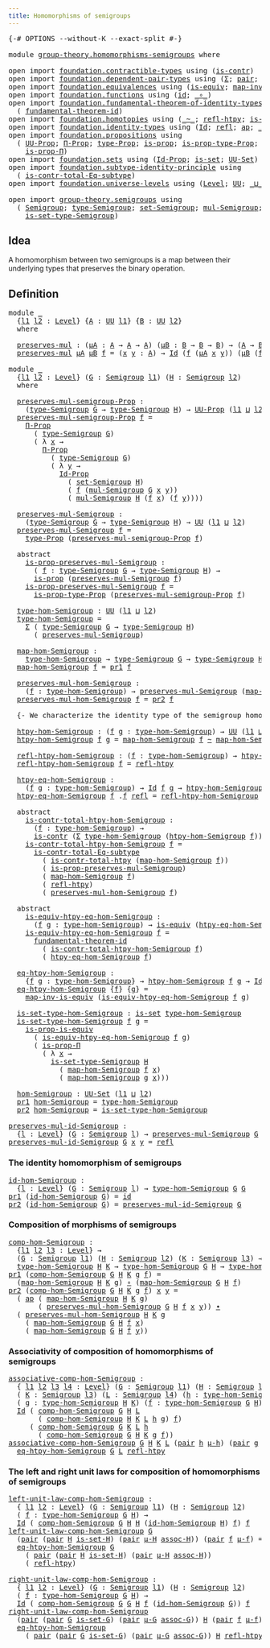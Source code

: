 ```yaml
---
title: Homomorphisms of semigroups
---
```


<pre class="Agda"><a id="53" class="Symbol">{-#</a> <a id="57" class="Keyword">OPTIONS</a> <a id="65" class="Pragma">--without-K</a> <a id="77" class="Pragma">--exact-split</a> <a id="91" class="Symbol">#-}</a>

<a id="96" class="Keyword">module</a> <a id="103" href="group-theory.homomorphisms-semigroups.html" class="Module">group-theory.homomorphisms-semigroups</a> <a id="141" class="Keyword">where</a>

<a id="148" class="Keyword">open</a> <a id="153" class="Keyword">import</a> <a id="160" href="foundation.contractible-types.html" class="Module">foundation.contractible-types</a> <a id="190" class="Keyword">using</a> <a id="196" class="Symbol">(</a><a id="197" href="foundation-core.contractible-types.html#1006" class="Function">is-contr</a><a id="205" class="Symbol">)</a>
<a id="207" class="Keyword">open</a> <a id="212" class="Keyword">import</a> <a id="219" href="foundation.dependent-pair-types.html" class="Module">foundation.dependent-pair-types</a> <a id="251" class="Keyword">using</a> <a id="257" class="Symbol">(</a><a id="258" href="foundation-core.dependent-pair-types.html#515" class="Record">Σ</a><a id="259" class="Symbol">;</a> <a id="261" href="foundation-core.dependent-pair-types.html#588" class="InductiveConstructor">pair</a><a id="265" class="Symbol">;</a> <a id="267" href="foundation-core.dependent-pair-types.html#605" class="Field">pr1</a><a id="270" class="Symbol">;</a> <a id="272" href="foundation-core.dependent-pair-types.html#617" class="Field">pr2</a><a id="275" class="Symbol">)</a>
<a id="277" class="Keyword">open</a> <a id="282" class="Keyword">import</a> <a id="289" href="foundation.equivalences.html" class="Module">foundation.equivalences</a> <a id="313" class="Keyword">using</a> <a id="319" class="Symbol">(</a><a id="320" href="foundation-core.equivalences.html#1556" class="Function">is-equiv</a><a id="328" class="Symbol">;</a> <a id="330" href="foundation-core.equivalences.html#4187" class="Function">map-inv-is-equiv</a><a id="346" class="Symbol">)</a>
<a id="348" class="Keyword">open</a> <a id="353" class="Keyword">import</a> <a id="360" href="foundation.functions.html" class="Module">foundation.functions</a> <a id="381" class="Keyword">using</a> <a id="387" class="Symbol">(</a><a id="388" href="foundation-core.functions.html#322" class="Function">id</a><a id="390" class="Symbol">;</a> <a id="392" href="foundation-core.functions.html#420" class="Function Operator">_∘_</a><a id="395" class="Symbol">)</a>
<a id="397" class="Keyword">open</a> <a id="402" class="Keyword">import</a> <a id="409" href="foundation.fundamental-theorem-of-identity-types.html" class="Module">foundation.fundamental-theorem-of-identity-types</a> <a id="458" class="Keyword">using</a>
  <a id="466" class="Symbol">(</a> <a id="468" href="foundation-core.fundamental-theorem-of-identity-types.html#1894" class="Function">fundamental-theorem-id</a><a id="490" class="Symbol">)</a>
<a id="492" class="Keyword">open</a> <a id="497" class="Keyword">import</a> <a id="504" href="foundation.homotopies.html" class="Module">foundation.homotopies</a> <a id="526" class="Keyword">using</a> <a id="532" class="Symbol">(</a><a id="533" href="foundation-core.homotopies.html#1249" class="Function Operator">_~_</a><a id="536" class="Symbol">;</a> <a id="538" href="foundation-core.homotopies.html#1368" class="Function">refl-htpy</a><a id="547" class="Symbol">;</a> <a id="549" href="foundation.homotopies.html#3155" class="Function">is-contr-total-htpy</a><a id="568" class="Symbol">)</a>
<a id="570" class="Keyword">open</a> <a id="575" class="Keyword">import</a> <a id="582" href="foundation.identity-types.html" class="Module">foundation.identity-types</a> <a id="608" class="Keyword">using</a> <a id="614" class="Symbol">(</a><a id="615" href="foundation-core.identity-types.html#1767" class="Datatype">Id</a><a id="617" class="Symbol">;</a> <a id="619" href="foundation-core.identity-types.html#1820" class="InductiveConstructor">refl</a><a id="623" class="Symbol">;</a> <a id="625" href="foundation-core.identity-types.html#4003" class="Function">ap</a><a id="627" class="Symbol">;</a> <a id="629" href="foundation-core.identity-types.html#2425" class="Function Operator">_∙_</a><a id="632" class="Symbol">)</a>
<a id="634" class="Keyword">open</a> <a id="639" class="Keyword">import</a> <a id="646" href="foundation.propositions.html" class="Module">foundation.propositions</a> <a id="670" class="Keyword">using</a>
  <a id="678" class="Symbol">(</a> <a id="680" href="foundation-core.propositions.html#1393" class="Function">UU-Prop</a><a id="687" class="Symbol">;</a> <a id="689" href="foundation-core.propositions.html#6694" class="Function">Π-Prop</a><a id="695" class="Symbol">;</a> <a id="697" href="foundation-core.propositions.html#1495" class="Function">type-Prop</a><a id="706" class="Symbol">;</a> <a id="708" href="foundation-core.propositions.html#1309" class="Function">is-prop</a><a id="715" class="Symbol">;</a> <a id="717" href="foundation-core.propositions.html#1562" class="Function">is-prop-type-Prop</a><a id="734" class="Symbol">;</a> <a id="736" href="foundation-core.propositions.html#4298" class="Function">is-prop-is-equiv</a><a id="752" class="Symbol">;</a>
    <a id="758" href="foundation-core.propositions.html#6158" class="Function">is-prop-Π</a><a id="767" class="Symbol">)</a>
<a id="769" class="Keyword">open</a> <a id="774" class="Keyword">import</a> <a id="781" href="foundation.sets.html" class="Module">foundation.sets</a> <a id="797" class="Keyword">using</a> <a id="803" class="Symbol">(</a><a id="804" href="foundation-core.sets.html#1420" class="Function">Id-Prop</a><a id="811" class="Symbol">;</a> <a id="813" href="foundation-core.sets.html#1113" class="Function">is-set</a><a id="819" class="Symbol">;</a> <a id="821" href="foundation-core.sets.html#1190" class="Function">UU-Set</a><a id="827" class="Symbol">)</a>
<a id="829" class="Keyword">open</a> <a id="834" class="Keyword">import</a> <a id="841" href="foundation.subtype-identity-principle.html" class="Module">foundation.subtype-identity-principle</a> <a id="879" class="Keyword">using</a>
  <a id="887" class="Symbol">(</a> <a id="889" href="foundation-core.subtype-identity-principle.html#1586" class="Function">is-contr-total-Eq-subtype</a><a id="914" class="Symbol">)</a>
<a id="916" class="Keyword">open</a> <a id="921" class="Keyword">import</a> <a id="928" href="foundation.universe-levels.html" class="Module">foundation.universe-levels</a> <a id="955" class="Keyword">using</a> <a id="961" class="Symbol">(</a><a id="962" href="Agda.Primitive.html#597" class="Postulate">Level</a><a id="967" class="Symbol">;</a> <a id="969" href="foundation-core.universe-levels.html#235" class="Primitive">UU</a><a id="971" class="Symbol">;</a> <a id="973" href="Agda.Primitive.html#810" class="Primitive Operator">_⊔_</a><a id="976" class="Symbol">)</a>

<a id="979" class="Keyword">open</a> <a id="984" class="Keyword">import</a> <a id="991" href="group-theory.semigroups.html" class="Module">group-theory.semigroups</a> <a id="1015" class="Keyword">using</a>
  <a id="1023" class="Symbol">(</a> <a id="1025" href="group-theory.semigroups.html#750" class="Function">Semigroup</a><a id="1034" class="Symbol">;</a> <a id="1036" href="group-theory.semigroups.html#946" class="Function">type-Semigroup</a><a id="1050" class="Symbol">;</a> <a id="1052" href="group-theory.semigroups.html#894" class="Function">set-Semigroup</a><a id="1065" class="Symbol">;</a> <a id="1067" href="group-theory.semigroups.html#1228" class="Function">mul-Semigroup</a><a id="1080" class="Symbol">;</a>
    <a id="1086" href="group-theory.semigroups.html#1013" class="Function">is-set-type-Semigroup</a><a id="1107" class="Symbol">)</a>
</pre>
## Idea

A homomorphism between two semigroups is a map between their underlying types that preserves the binary operation.

## Definition

<pre class="Agda"><a id="1262" class="Keyword">module</a> <a id="1269" href="group-theory.homomorphisms-semigroups.html#1269" class="Module">_</a>
  <a id="1273" class="Symbol">{</a><a id="1274" href="group-theory.homomorphisms-semigroups.html#1274" class="Bound">l1</a> <a id="1277" href="group-theory.homomorphisms-semigroups.html#1277" class="Bound">l2</a> <a id="1280" class="Symbol">:</a> <a id="1282" href="Agda.Primitive.html#597" class="Postulate">Level</a><a id="1287" class="Symbol">}</a> <a id="1289" class="Symbol">{</a><a id="1290" href="group-theory.homomorphisms-semigroups.html#1290" class="Bound">A</a> <a id="1292" class="Symbol">:</a> <a id="1294" href="foundation-core.universe-levels.html#235" class="Primitive">UU</a> <a id="1297" href="group-theory.homomorphisms-semigroups.html#1274" class="Bound">l1</a><a id="1299" class="Symbol">}</a> <a id="1301" class="Symbol">{</a><a id="1302" href="group-theory.homomorphisms-semigroups.html#1302" class="Bound">B</a> <a id="1304" class="Symbol">:</a> <a id="1306" href="foundation-core.universe-levels.html#235" class="Primitive">UU</a> <a id="1309" href="group-theory.homomorphisms-semigroups.html#1277" class="Bound">l2</a><a id="1311" class="Symbol">}</a>
  <a id="1315" class="Keyword">where</a>

  <a id="1324" href="group-theory.homomorphisms-semigroups.html#1324" class="Function">preserves-mul</a> <a id="1338" class="Symbol">:</a> <a id="1340" class="Symbol">(</a><a id="1341" href="group-theory.homomorphisms-semigroups.html#1341" class="Bound">μA</a> <a id="1344" class="Symbol">:</a> <a id="1346" href="group-theory.homomorphisms-semigroups.html#1290" class="Bound">A</a> <a id="1348" class="Symbol">→</a> <a id="1350" href="group-theory.homomorphisms-semigroups.html#1290" class="Bound">A</a> <a id="1352" class="Symbol">→</a> <a id="1354" href="group-theory.homomorphisms-semigroups.html#1290" class="Bound">A</a><a id="1355" class="Symbol">)</a> <a id="1357" class="Symbol">(</a><a id="1358" href="group-theory.homomorphisms-semigroups.html#1358" class="Bound">μB</a> <a id="1361" class="Symbol">:</a> <a id="1363" href="group-theory.homomorphisms-semigroups.html#1302" class="Bound">B</a> <a id="1365" class="Symbol">→</a> <a id="1367" href="group-theory.homomorphisms-semigroups.html#1302" class="Bound">B</a> <a id="1369" class="Symbol">→</a> <a id="1371" href="group-theory.homomorphisms-semigroups.html#1302" class="Bound">B</a><a id="1372" class="Symbol">)</a> <a id="1374" class="Symbol">→</a> <a id="1376" class="Symbol">(</a><a id="1377" href="group-theory.homomorphisms-semigroups.html#1290" class="Bound">A</a> <a id="1379" class="Symbol">→</a> <a id="1381" href="group-theory.homomorphisms-semigroups.html#1302" class="Bound">B</a><a id="1382" class="Symbol">)</a> <a id="1384" class="Symbol">→</a> <a id="1386" href="foundation-core.universe-levels.html#235" class="Primitive">UU</a> <a id="1389" class="Symbol">(</a><a id="1390" href="group-theory.homomorphisms-semigroups.html#1274" class="Bound">l1</a> <a id="1393" href="Agda.Primitive.html#810" class="Primitive Operator">⊔</a> <a id="1395" href="group-theory.homomorphisms-semigroups.html#1277" class="Bound">l2</a><a id="1397" class="Symbol">)</a>
  <a id="1401" href="group-theory.homomorphisms-semigroups.html#1324" class="Function">preserves-mul</a> <a id="1415" href="group-theory.homomorphisms-semigroups.html#1415" class="Bound">μA</a> <a id="1418" href="group-theory.homomorphisms-semigroups.html#1418" class="Bound">μB</a> <a id="1421" href="group-theory.homomorphisms-semigroups.html#1421" class="Bound">f</a> <a id="1423" class="Symbol">=</a> <a id="1425" class="Symbol">(</a><a id="1426" href="group-theory.homomorphisms-semigroups.html#1426" class="Bound">x</a> <a id="1428" href="group-theory.homomorphisms-semigroups.html#1428" class="Bound">y</a> <a id="1430" class="Symbol">:</a> <a id="1432" href="group-theory.homomorphisms-semigroups.html#1290" class="Bound">A</a><a id="1433" class="Symbol">)</a> <a id="1435" class="Symbol">→</a> <a id="1437" href="foundation-core.identity-types.html#1767" class="Datatype">Id</a> <a id="1440" class="Symbol">(</a><a id="1441" href="group-theory.homomorphisms-semigroups.html#1421" class="Bound">f</a> <a id="1443" class="Symbol">(</a><a id="1444" href="group-theory.homomorphisms-semigroups.html#1415" class="Bound">μA</a> <a id="1447" href="group-theory.homomorphisms-semigroups.html#1426" class="Bound">x</a> <a id="1449" href="group-theory.homomorphisms-semigroups.html#1428" class="Bound">y</a><a id="1450" class="Symbol">))</a> <a id="1453" class="Symbol">(</a><a id="1454" href="group-theory.homomorphisms-semigroups.html#1418" class="Bound">μB</a> <a id="1457" class="Symbol">(</a><a id="1458" href="group-theory.homomorphisms-semigroups.html#1421" class="Bound">f</a> <a id="1460" href="group-theory.homomorphisms-semigroups.html#1426" class="Bound">x</a><a id="1461" class="Symbol">)</a> <a id="1463" class="Symbol">(</a><a id="1464" href="group-theory.homomorphisms-semigroups.html#1421" class="Bound">f</a> <a id="1466" href="group-theory.homomorphisms-semigroups.html#1428" class="Bound">y</a><a id="1467" class="Symbol">))</a>

<a id="1471" class="Keyword">module</a> <a id="1478" href="group-theory.homomorphisms-semigroups.html#1478" class="Module">_</a>
  <a id="1482" class="Symbol">{</a><a id="1483" href="group-theory.homomorphisms-semigroups.html#1483" class="Bound">l1</a> <a id="1486" href="group-theory.homomorphisms-semigroups.html#1486" class="Bound">l2</a> <a id="1489" class="Symbol">:</a> <a id="1491" href="Agda.Primitive.html#597" class="Postulate">Level</a><a id="1496" class="Symbol">}</a> <a id="1498" class="Symbol">(</a><a id="1499" href="group-theory.homomorphisms-semigroups.html#1499" class="Bound">G</a> <a id="1501" class="Symbol">:</a> <a id="1503" href="group-theory.semigroups.html#750" class="Function">Semigroup</a> <a id="1513" href="group-theory.homomorphisms-semigroups.html#1483" class="Bound">l1</a><a id="1515" class="Symbol">)</a> <a id="1517" class="Symbol">(</a><a id="1518" href="group-theory.homomorphisms-semigroups.html#1518" class="Bound">H</a> <a id="1520" class="Symbol">:</a> <a id="1522" href="group-theory.semigroups.html#750" class="Function">Semigroup</a> <a id="1532" href="group-theory.homomorphisms-semigroups.html#1486" class="Bound">l2</a><a id="1534" class="Symbol">)</a>
  <a id="1538" class="Keyword">where</a>
  
  <a id="1549" href="group-theory.homomorphisms-semigroups.html#1549" class="Function">preserves-mul-semigroup-Prop</a> <a id="1578" class="Symbol">:</a>
    <a id="1584" class="Symbol">(</a><a id="1585" href="group-theory.semigroups.html#946" class="Function">type-Semigroup</a> <a id="1600" href="group-theory.homomorphisms-semigroups.html#1499" class="Bound">G</a> <a id="1602" class="Symbol">→</a> <a id="1604" href="group-theory.semigroups.html#946" class="Function">type-Semigroup</a> <a id="1619" href="group-theory.homomorphisms-semigroups.html#1518" class="Bound">H</a><a id="1620" class="Symbol">)</a> <a id="1622" class="Symbol">→</a> <a id="1624" href="foundation-core.propositions.html#1393" class="Function">UU-Prop</a> <a id="1632" class="Symbol">(</a><a id="1633" href="group-theory.homomorphisms-semigroups.html#1483" class="Bound">l1</a> <a id="1636" href="Agda.Primitive.html#810" class="Primitive Operator">⊔</a> <a id="1638" href="group-theory.homomorphisms-semigroups.html#1486" class="Bound">l2</a><a id="1640" class="Symbol">)</a>
  <a id="1644" href="group-theory.homomorphisms-semigroups.html#1549" class="Function">preserves-mul-semigroup-Prop</a> <a id="1673" href="group-theory.homomorphisms-semigroups.html#1673" class="Bound">f</a> <a id="1675" class="Symbol">=</a>
    <a id="1681" href="foundation-core.propositions.html#6694" class="Function">Π-Prop</a>
      <a id="1694" class="Symbol">(</a> <a id="1696" href="group-theory.semigroups.html#946" class="Function">type-Semigroup</a> <a id="1711" href="group-theory.homomorphisms-semigroups.html#1499" class="Bound">G</a><a id="1712" class="Symbol">)</a>
      <a id="1720" class="Symbol">(</a> <a id="1722" class="Symbol">λ</a> <a id="1724" href="group-theory.homomorphisms-semigroups.html#1724" class="Bound">x</a> <a id="1726" class="Symbol">→</a>
        <a id="1736" href="foundation-core.propositions.html#6694" class="Function">Π-Prop</a>
          <a id="1753" class="Symbol">(</a> <a id="1755" href="group-theory.semigroups.html#946" class="Function">type-Semigroup</a> <a id="1770" href="group-theory.homomorphisms-semigroups.html#1499" class="Bound">G</a><a id="1771" class="Symbol">)</a>
          <a id="1783" class="Symbol">(</a> <a id="1785" class="Symbol">λ</a> <a id="1787" href="group-theory.homomorphisms-semigroups.html#1787" class="Bound">y</a> <a id="1789" class="Symbol">→</a>
            <a id="1803" href="foundation-core.sets.html#1420" class="Function">Id-Prop</a>
              <a id="1825" class="Symbol">(</a> <a id="1827" href="group-theory.semigroups.html#894" class="Function">set-Semigroup</a> <a id="1841" href="group-theory.homomorphisms-semigroups.html#1518" class="Bound">H</a><a id="1842" class="Symbol">)</a>
              <a id="1858" class="Symbol">(</a> <a id="1860" href="group-theory.homomorphisms-semigroups.html#1673" class="Bound">f</a> <a id="1862" class="Symbol">(</a><a id="1863" href="group-theory.semigroups.html#1228" class="Function">mul-Semigroup</a> <a id="1877" href="group-theory.homomorphisms-semigroups.html#1499" class="Bound">G</a> <a id="1879" href="group-theory.homomorphisms-semigroups.html#1724" class="Bound">x</a> <a id="1881" href="group-theory.homomorphisms-semigroups.html#1787" class="Bound">y</a><a id="1882" class="Symbol">))</a>
              <a id="1899" class="Symbol">(</a> <a id="1901" href="group-theory.semigroups.html#1228" class="Function">mul-Semigroup</a> <a id="1915" href="group-theory.homomorphisms-semigroups.html#1518" class="Bound">H</a> <a id="1917" class="Symbol">(</a><a id="1918" href="group-theory.homomorphisms-semigroups.html#1673" class="Bound">f</a> <a id="1920" href="group-theory.homomorphisms-semigroups.html#1724" class="Bound">x</a><a id="1921" class="Symbol">)</a> <a id="1923" class="Symbol">(</a><a id="1924" href="group-theory.homomorphisms-semigroups.html#1673" class="Bound">f</a> <a id="1926" href="group-theory.homomorphisms-semigroups.html#1787" class="Bound">y</a><a id="1927" class="Symbol">))))</a>

  <a id="1935" href="group-theory.homomorphisms-semigroups.html#1935" class="Function">preserves-mul-Semigroup</a> <a id="1959" class="Symbol">:</a>
    <a id="1965" class="Symbol">(</a><a id="1966" href="group-theory.semigroups.html#946" class="Function">type-Semigroup</a> <a id="1981" href="group-theory.homomorphisms-semigroups.html#1499" class="Bound">G</a> <a id="1983" class="Symbol">→</a> <a id="1985" href="group-theory.semigroups.html#946" class="Function">type-Semigroup</a> <a id="2000" href="group-theory.homomorphisms-semigroups.html#1518" class="Bound">H</a><a id="2001" class="Symbol">)</a> <a id="2003" class="Symbol">→</a> <a id="2005" href="foundation-core.universe-levels.html#235" class="Primitive">UU</a> <a id="2008" class="Symbol">(</a><a id="2009" href="group-theory.homomorphisms-semigroups.html#1483" class="Bound">l1</a> <a id="2012" href="Agda.Primitive.html#810" class="Primitive Operator">⊔</a> <a id="2014" href="group-theory.homomorphisms-semigroups.html#1486" class="Bound">l2</a><a id="2016" class="Symbol">)</a>
  <a id="2020" href="group-theory.homomorphisms-semigroups.html#1935" class="Function">preserves-mul-Semigroup</a> <a id="2044" href="group-theory.homomorphisms-semigroups.html#2044" class="Bound">f</a> <a id="2046" class="Symbol">=</a>
    <a id="2052" href="foundation-core.propositions.html#1495" class="Function">type-Prop</a> <a id="2062" class="Symbol">(</a><a id="2063" href="group-theory.homomorphisms-semigroups.html#1549" class="Function">preserves-mul-semigroup-Prop</a> <a id="2092" href="group-theory.homomorphisms-semigroups.html#2044" class="Bound">f</a><a id="2093" class="Symbol">)</a>

  <a id="2098" class="Keyword">abstract</a>
    <a id="2111" href="group-theory.homomorphisms-semigroups.html#2111" class="Function">is-prop-preserves-mul-Semigroup</a> <a id="2143" class="Symbol">:</a>
      <a id="2151" class="Symbol">(</a> <a id="2153" href="group-theory.homomorphisms-semigroups.html#2153" class="Bound">f</a> <a id="2155" class="Symbol">:</a> <a id="2157" href="group-theory.semigroups.html#946" class="Function">type-Semigroup</a> <a id="2172" href="group-theory.homomorphisms-semigroups.html#1499" class="Bound">G</a> <a id="2174" class="Symbol">→</a> <a id="2176" href="group-theory.semigroups.html#946" class="Function">type-Semigroup</a> <a id="2191" href="group-theory.homomorphisms-semigroups.html#1518" class="Bound">H</a><a id="2192" class="Symbol">)</a> <a id="2194" class="Symbol">→</a>
      <a id="2202" href="foundation-core.propositions.html#1309" class="Function">is-prop</a> <a id="2210" class="Symbol">(</a><a id="2211" href="group-theory.homomorphisms-semigroups.html#1935" class="Function">preserves-mul-Semigroup</a> <a id="2235" href="group-theory.homomorphisms-semigroups.html#2153" class="Bound">f</a><a id="2236" class="Symbol">)</a>
    <a id="2242" href="group-theory.homomorphisms-semigroups.html#2111" class="Function">is-prop-preserves-mul-Semigroup</a> <a id="2274" href="group-theory.homomorphisms-semigroups.html#2274" class="Bound">f</a> <a id="2276" class="Symbol">=</a>
      <a id="2284" href="foundation-core.propositions.html#1562" class="Function">is-prop-type-Prop</a> <a id="2302" class="Symbol">(</a><a id="2303" href="group-theory.homomorphisms-semigroups.html#1549" class="Function">preserves-mul-semigroup-Prop</a> <a id="2332" href="group-theory.homomorphisms-semigroups.html#2274" class="Bound">f</a><a id="2333" class="Symbol">)</a>

  <a id="2338" href="group-theory.homomorphisms-semigroups.html#2338" class="Function">type-hom-Semigroup</a> <a id="2357" class="Symbol">:</a> <a id="2359" href="foundation-core.universe-levels.html#235" class="Primitive">UU</a> <a id="2362" class="Symbol">(</a><a id="2363" href="group-theory.homomorphisms-semigroups.html#1483" class="Bound">l1</a> <a id="2366" href="Agda.Primitive.html#810" class="Primitive Operator">⊔</a> <a id="2368" href="group-theory.homomorphisms-semigroups.html#1486" class="Bound">l2</a><a id="2370" class="Symbol">)</a>
  <a id="2374" href="group-theory.homomorphisms-semigroups.html#2338" class="Function">type-hom-Semigroup</a> <a id="2393" class="Symbol">=</a>
    <a id="2399" href="foundation-core.dependent-pair-types.html#515" class="Record">Σ</a> <a id="2401" class="Symbol">(</a> <a id="2403" href="group-theory.semigroups.html#946" class="Function">type-Semigroup</a> <a id="2418" href="group-theory.homomorphisms-semigroups.html#1499" class="Bound">G</a> <a id="2420" class="Symbol">→</a> <a id="2422" href="group-theory.semigroups.html#946" class="Function">type-Semigroup</a> <a id="2437" href="group-theory.homomorphisms-semigroups.html#1518" class="Bound">H</a><a id="2438" class="Symbol">)</a>
      <a id="2446" class="Symbol">(</a> <a id="2448" href="group-theory.homomorphisms-semigroups.html#1935" class="Function">preserves-mul-Semigroup</a><a id="2471" class="Symbol">)</a>

  <a id="2476" href="group-theory.homomorphisms-semigroups.html#2476" class="Function">map-hom-Semigroup</a> <a id="2494" class="Symbol">:</a>
    <a id="2500" href="group-theory.homomorphisms-semigroups.html#2338" class="Function">type-hom-Semigroup</a> <a id="2519" class="Symbol">→</a> <a id="2521" href="group-theory.semigroups.html#946" class="Function">type-Semigroup</a> <a id="2536" href="group-theory.homomorphisms-semigroups.html#1499" class="Bound">G</a> <a id="2538" class="Symbol">→</a> <a id="2540" href="group-theory.semigroups.html#946" class="Function">type-Semigroup</a> <a id="2555" href="group-theory.homomorphisms-semigroups.html#1518" class="Bound">H</a>
  <a id="2559" href="group-theory.homomorphisms-semigroups.html#2476" class="Function">map-hom-Semigroup</a> <a id="2577" href="group-theory.homomorphisms-semigroups.html#2577" class="Bound">f</a> <a id="2579" class="Symbol">=</a> <a id="2581" href="foundation-core.dependent-pair-types.html#605" class="Field">pr1</a> <a id="2585" href="group-theory.homomorphisms-semigroups.html#2577" class="Bound">f</a>

  <a id="2590" href="group-theory.homomorphisms-semigroups.html#2590" class="Function">preserves-mul-hom-Semigroup</a> <a id="2618" class="Symbol">:</a>
    <a id="2624" class="Symbol">(</a><a id="2625" href="group-theory.homomorphisms-semigroups.html#2625" class="Bound">f</a> <a id="2627" class="Symbol">:</a> <a id="2629" href="group-theory.homomorphisms-semigroups.html#2338" class="Function">type-hom-Semigroup</a><a id="2647" class="Symbol">)</a> <a id="2649" class="Symbol">→</a> <a id="2651" href="group-theory.homomorphisms-semigroups.html#1935" class="Function">preserves-mul-Semigroup</a> <a id="2675" class="Symbol">(</a><a id="2676" href="group-theory.homomorphisms-semigroups.html#2476" class="Function">map-hom-Semigroup</a> <a id="2694" href="group-theory.homomorphisms-semigroups.html#2625" class="Bound">f</a><a id="2695" class="Symbol">)</a>
  <a id="2699" href="group-theory.homomorphisms-semigroups.html#2590" class="Function">preserves-mul-hom-Semigroup</a> <a id="2727" href="group-theory.homomorphisms-semigroups.html#2727" class="Bound">f</a> <a id="2729" class="Symbol">=</a> <a id="2731" href="foundation-core.dependent-pair-types.html#617" class="Field">pr2</a> <a id="2735" href="group-theory.homomorphisms-semigroups.html#2727" class="Bound">f</a>

  <a id="2740" class="Comment">{- We characterize the identity type of the semigroup homomorphisms. -}</a>

  <a id="2815" href="group-theory.homomorphisms-semigroups.html#2815" class="Function">htpy-hom-Semigroup</a> <a id="2834" class="Symbol">:</a> <a id="2836" class="Symbol">(</a><a id="2837" href="group-theory.homomorphisms-semigroups.html#2837" class="Bound">f</a> <a id="2839" href="group-theory.homomorphisms-semigroups.html#2839" class="Bound">g</a> <a id="2841" class="Symbol">:</a> <a id="2843" href="group-theory.homomorphisms-semigroups.html#2338" class="Function">type-hom-Semigroup</a><a id="2861" class="Symbol">)</a> <a id="2863" class="Symbol">→</a> <a id="2865" href="foundation-core.universe-levels.html#235" class="Primitive">UU</a> <a id="2868" class="Symbol">(</a><a id="2869" href="group-theory.homomorphisms-semigroups.html#1483" class="Bound">l1</a> <a id="2872" href="Agda.Primitive.html#810" class="Primitive Operator">⊔</a> <a id="2874" href="group-theory.homomorphisms-semigroups.html#1486" class="Bound">l2</a><a id="2876" class="Symbol">)</a>
  <a id="2880" href="group-theory.homomorphisms-semigroups.html#2815" class="Function">htpy-hom-Semigroup</a> <a id="2899" href="group-theory.homomorphisms-semigroups.html#2899" class="Bound">f</a> <a id="2901" href="group-theory.homomorphisms-semigroups.html#2901" class="Bound">g</a> <a id="2903" class="Symbol">=</a> <a id="2905" href="group-theory.homomorphisms-semigroups.html#2476" class="Function">map-hom-Semigroup</a> <a id="2923" href="group-theory.homomorphisms-semigroups.html#2899" class="Bound">f</a> <a id="2925" href="foundation-core.homotopies.html#1249" class="Function Operator">~</a> <a id="2927" href="group-theory.homomorphisms-semigroups.html#2476" class="Function">map-hom-Semigroup</a> <a id="2945" href="group-theory.homomorphisms-semigroups.html#2901" class="Bound">g</a>

  <a id="2950" href="group-theory.homomorphisms-semigroups.html#2950" class="Function">refl-htpy-hom-Semigroup</a> <a id="2974" class="Symbol">:</a> <a id="2976" class="Symbol">(</a><a id="2977" href="group-theory.homomorphisms-semigroups.html#2977" class="Bound">f</a> <a id="2979" class="Symbol">:</a> <a id="2981" href="group-theory.homomorphisms-semigroups.html#2338" class="Function">type-hom-Semigroup</a><a id="2999" class="Symbol">)</a> <a id="3001" class="Symbol">→</a> <a id="3003" href="group-theory.homomorphisms-semigroups.html#2815" class="Function">htpy-hom-Semigroup</a> <a id="3022" href="group-theory.homomorphisms-semigroups.html#2977" class="Bound">f</a> <a id="3024" href="group-theory.homomorphisms-semigroups.html#2977" class="Bound">f</a>
  <a id="3028" href="group-theory.homomorphisms-semigroups.html#2950" class="Function">refl-htpy-hom-Semigroup</a> <a id="3052" href="group-theory.homomorphisms-semigroups.html#3052" class="Bound">f</a> <a id="3054" class="Symbol">=</a> <a id="3056" href="foundation-core.homotopies.html#1368" class="Function">refl-htpy</a>

  <a id="3069" href="group-theory.homomorphisms-semigroups.html#3069" class="Function">htpy-eq-hom-Semigroup</a> <a id="3091" class="Symbol">:</a>
    <a id="3097" class="Symbol">(</a><a id="3098" href="group-theory.homomorphisms-semigroups.html#3098" class="Bound">f</a> <a id="3100" href="group-theory.homomorphisms-semigroups.html#3100" class="Bound">g</a> <a id="3102" class="Symbol">:</a> <a id="3104" href="group-theory.homomorphisms-semigroups.html#2338" class="Function">type-hom-Semigroup</a><a id="3122" class="Symbol">)</a> <a id="3124" class="Symbol">→</a> <a id="3126" href="foundation-core.identity-types.html#1767" class="Datatype">Id</a> <a id="3129" href="group-theory.homomorphisms-semigroups.html#3098" class="Bound">f</a> <a id="3131" href="group-theory.homomorphisms-semigroups.html#3100" class="Bound">g</a> <a id="3133" class="Symbol">→</a> <a id="3135" href="group-theory.homomorphisms-semigroups.html#2815" class="Function">htpy-hom-Semigroup</a> <a id="3154" href="group-theory.homomorphisms-semigroups.html#3098" class="Bound">f</a> <a id="3156" href="group-theory.homomorphisms-semigroups.html#3100" class="Bound">g</a>
  <a id="3160" href="group-theory.homomorphisms-semigroups.html#3069" class="Function">htpy-eq-hom-Semigroup</a> <a id="3182" href="group-theory.homomorphisms-semigroups.html#3182" class="Bound">f</a> <a id="3184" class="DottedPattern Symbol">.</a><a id="3185" href="group-theory.homomorphisms-semigroups.html#3182" class="DottedPattern Bound">f</a> <a id="3187" href="foundation-core.identity-types.html#1820" class="InductiveConstructor">refl</a> <a id="3192" class="Symbol">=</a> <a id="3194" href="group-theory.homomorphisms-semigroups.html#2950" class="Function">refl-htpy-hom-Semigroup</a> <a id="3218" href="group-theory.homomorphisms-semigroups.html#3182" class="Bound">f</a> 

  <a id="3224" class="Keyword">abstract</a>
    <a id="3237" href="group-theory.homomorphisms-semigroups.html#3237" class="Function">is-contr-total-htpy-hom-Semigroup</a> <a id="3271" class="Symbol">:</a>
      <a id="3279" class="Symbol">(</a><a id="3280" href="group-theory.homomorphisms-semigroups.html#3280" class="Bound">f</a> <a id="3282" class="Symbol">:</a> <a id="3284" href="group-theory.homomorphisms-semigroups.html#2338" class="Function">type-hom-Semigroup</a><a id="3302" class="Symbol">)</a> <a id="3304" class="Symbol">→</a>
      <a id="3312" href="foundation-core.contractible-types.html#1006" class="Function">is-contr</a> <a id="3321" class="Symbol">(</a><a id="3322" href="foundation-core.dependent-pair-types.html#515" class="Record">Σ</a> <a id="3324" href="group-theory.homomorphisms-semigroups.html#2338" class="Function">type-hom-Semigroup</a> <a id="3343" class="Symbol">(</a><a id="3344" href="group-theory.homomorphisms-semigroups.html#2815" class="Function">htpy-hom-Semigroup</a> <a id="3363" href="group-theory.homomorphisms-semigroups.html#3280" class="Bound">f</a><a id="3364" class="Symbol">))</a>
    <a id="3371" href="group-theory.homomorphisms-semigroups.html#3237" class="Function">is-contr-total-htpy-hom-Semigroup</a> <a id="3405" href="group-theory.homomorphisms-semigroups.html#3405" class="Bound">f</a> <a id="3407" class="Symbol">=</a>
      <a id="3415" href="foundation-core.subtype-identity-principle.html#1586" class="Function">is-contr-total-Eq-subtype</a>
        <a id="3449" class="Symbol">(</a> <a id="3451" href="foundation.homotopies.html#3155" class="Function">is-contr-total-htpy</a> <a id="3471" class="Symbol">(</a><a id="3472" href="group-theory.homomorphisms-semigroups.html#2476" class="Function">map-hom-Semigroup</a> <a id="3490" href="group-theory.homomorphisms-semigroups.html#3405" class="Bound">f</a><a id="3491" class="Symbol">))</a>
        <a id="3502" class="Symbol">(</a> <a id="3504" href="group-theory.homomorphisms-semigroups.html#2111" class="Function">is-prop-preserves-mul-Semigroup</a><a id="3535" class="Symbol">)</a>
        <a id="3545" class="Symbol">(</a> <a id="3547" href="group-theory.homomorphisms-semigroups.html#2476" class="Function">map-hom-Semigroup</a> <a id="3565" href="group-theory.homomorphisms-semigroups.html#3405" class="Bound">f</a><a id="3566" class="Symbol">)</a>
        <a id="3576" class="Symbol">(</a> <a id="3578" href="foundation-core.homotopies.html#1368" class="Function">refl-htpy</a><a id="3587" class="Symbol">)</a>
        <a id="3597" class="Symbol">(</a> <a id="3599" href="group-theory.homomorphisms-semigroups.html#2590" class="Function">preserves-mul-hom-Semigroup</a> <a id="3627" href="group-theory.homomorphisms-semigroups.html#3405" class="Bound">f</a><a id="3628" class="Symbol">)</a>

  <a id="3633" class="Keyword">abstract</a>
    <a id="3646" href="group-theory.homomorphisms-semigroups.html#3646" class="Function">is-equiv-htpy-eq-hom-Semigroup</a> <a id="3677" class="Symbol">:</a>
      <a id="3685" class="Symbol">(</a><a id="3686" href="group-theory.homomorphisms-semigroups.html#3686" class="Bound">f</a> <a id="3688" href="group-theory.homomorphisms-semigroups.html#3688" class="Bound">g</a> <a id="3690" class="Symbol">:</a> <a id="3692" href="group-theory.homomorphisms-semigroups.html#2338" class="Function">type-hom-Semigroup</a><a id="3710" class="Symbol">)</a> <a id="3712" class="Symbol">→</a> <a id="3714" href="foundation-core.equivalences.html#1556" class="Function">is-equiv</a> <a id="3723" class="Symbol">(</a><a id="3724" href="group-theory.homomorphisms-semigroups.html#3069" class="Function">htpy-eq-hom-Semigroup</a> <a id="3746" href="group-theory.homomorphisms-semigroups.html#3686" class="Bound">f</a> <a id="3748" href="group-theory.homomorphisms-semigroups.html#3688" class="Bound">g</a><a id="3749" class="Symbol">)</a>
    <a id="3755" href="group-theory.homomorphisms-semigroups.html#3646" class="Function">is-equiv-htpy-eq-hom-Semigroup</a> <a id="3786" href="group-theory.homomorphisms-semigroups.html#3786" class="Bound">f</a> <a id="3788" class="Symbol">=</a>
      <a id="3796" href="foundation-core.fundamental-theorem-of-identity-types.html#1894" class="Function">fundamental-theorem-id</a> 
        <a id="3828" class="Symbol">(</a> <a id="3830" href="group-theory.homomorphisms-semigroups.html#3237" class="Function">is-contr-total-htpy-hom-Semigroup</a> <a id="3864" href="group-theory.homomorphisms-semigroups.html#3786" class="Bound">f</a><a id="3865" class="Symbol">)</a>
        <a id="3875" class="Symbol">(</a> <a id="3877" href="group-theory.homomorphisms-semigroups.html#3069" class="Function">htpy-eq-hom-Semigroup</a> <a id="3899" href="group-theory.homomorphisms-semigroups.html#3786" class="Bound">f</a><a id="3900" class="Symbol">)</a>

  <a id="3905" href="group-theory.homomorphisms-semigroups.html#3905" class="Function">eq-htpy-hom-Semigroup</a> <a id="3927" class="Symbol">:</a>
    <a id="3933" class="Symbol">{</a><a id="3934" href="group-theory.homomorphisms-semigroups.html#3934" class="Bound">f</a> <a id="3936" href="group-theory.homomorphisms-semigroups.html#3936" class="Bound">g</a> <a id="3938" class="Symbol">:</a> <a id="3940" href="group-theory.homomorphisms-semigroups.html#2338" class="Function">type-hom-Semigroup</a><a id="3958" class="Symbol">}</a> <a id="3960" class="Symbol">→</a> <a id="3962" href="group-theory.homomorphisms-semigroups.html#2815" class="Function">htpy-hom-Semigroup</a> <a id="3981" href="group-theory.homomorphisms-semigroups.html#3934" class="Bound">f</a> <a id="3983" href="group-theory.homomorphisms-semigroups.html#3936" class="Bound">g</a> <a id="3985" class="Symbol">→</a> <a id="3987" href="foundation-core.identity-types.html#1767" class="Datatype">Id</a> <a id="3990" href="group-theory.homomorphisms-semigroups.html#3934" class="Bound">f</a> <a id="3992" href="group-theory.homomorphisms-semigroups.html#3936" class="Bound">g</a>
  <a id="3996" href="group-theory.homomorphisms-semigroups.html#3905" class="Function">eq-htpy-hom-Semigroup</a> <a id="4018" class="Symbol">{</a><a id="4019" href="group-theory.homomorphisms-semigroups.html#4019" class="Bound">f</a><a id="4020" class="Symbol">}</a> <a id="4022" class="Symbol">{</a><a id="4023" href="group-theory.homomorphisms-semigroups.html#4023" class="Bound">g</a><a id="4024" class="Symbol">}</a> <a id="4026" class="Symbol">=</a>
    <a id="4032" href="foundation-core.equivalences.html#4187" class="Function">map-inv-is-equiv</a> <a id="4049" class="Symbol">(</a><a id="4050" href="group-theory.homomorphisms-semigroups.html#3646" class="Function">is-equiv-htpy-eq-hom-Semigroup</a> <a id="4081" href="group-theory.homomorphisms-semigroups.html#4019" class="Bound">f</a> <a id="4083" href="group-theory.homomorphisms-semigroups.html#4023" class="Bound">g</a><a id="4084" class="Symbol">)</a>

  <a id="4089" href="group-theory.homomorphisms-semigroups.html#4089" class="Function">is-set-type-hom-Semigroup</a> <a id="4115" class="Symbol">:</a> <a id="4117" href="foundation-core.sets.html#1113" class="Function">is-set</a> <a id="4124" href="group-theory.homomorphisms-semigroups.html#2338" class="Function">type-hom-Semigroup</a>
  <a id="4145" href="group-theory.homomorphisms-semigroups.html#4089" class="Function">is-set-type-hom-Semigroup</a> <a id="4171" href="group-theory.homomorphisms-semigroups.html#4171" class="Bound">f</a> <a id="4173" href="group-theory.homomorphisms-semigroups.html#4173" class="Bound">g</a> <a id="4175" class="Symbol">=</a>
    <a id="4181" href="foundation-core.propositions.html#4298" class="Function">is-prop-is-equiv</a>
      <a id="4204" class="Symbol">(</a> <a id="4206" href="group-theory.homomorphisms-semigroups.html#3646" class="Function">is-equiv-htpy-eq-hom-Semigroup</a> <a id="4237" href="group-theory.homomorphisms-semigroups.html#4171" class="Bound">f</a> <a id="4239" href="group-theory.homomorphisms-semigroups.html#4173" class="Bound">g</a><a id="4240" class="Symbol">)</a>
      <a id="4248" class="Symbol">(</a> <a id="4250" href="foundation-core.propositions.html#6158" class="Function">is-prop-Π</a>
        <a id="4268" class="Symbol">(</a> <a id="4270" class="Symbol">λ</a> <a id="4272" href="group-theory.homomorphisms-semigroups.html#4272" class="Bound">x</a> <a id="4274" class="Symbol">→</a>
          <a id="4286" href="group-theory.semigroups.html#1013" class="Function">is-set-type-Semigroup</a> <a id="4308" href="group-theory.homomorphisms-semigroups.html#1518" class="Bound">H</a>
            <a id="4322" class="Symbol">(</a> <a id="4324" href="group-theory.homomorphisms-semigroups.html#2476" class="Function">map-hom-Semigroup</a> <a id="4342" href="group-theory.homomorphisms-semigroups.html#4171" class="Bound">f</a> <a id="4344" href="group-theory.homomorphisms-semigroups.html#4272" class="Bound">x</a><a id="4345" class="Symbol">)</a>
            <a id="4359" class="Symbol">(</a> <a id="4361" href="group-theory.homomorphisms-semigroups.html#2476" class="Function">map-hom-Semigroup</a> <a id="4379" href="group-theory.homomorphisms-semigroups.html#4173" class="Bound">g</a> <a id="4381" href="group-theory.homomorphisms-semigroups.html#4272" class="Bound">x</a><a id="4382" class="Symbol">)))</a>

  <a id="4389" href="group-theory.homomorphisms-semigroups.html#4389" class="Function">hom-Semigroup</a> <a id="4403" class="Symbol">:</a> <a id="4405" href="foundation-core.sets.html#1190" class="Function">UU-Set</a> <a id="4412" class="Symbol">(</a><a id="4413" href="group-theory.homomorphisms-semigroups.html#1483" class="Bound">l1</a> <a id="4416" href="Agda.Primitive.html#810" class="Primitive Operator">⊔</a> <a id="4418" href="group-theory.homomorphisms-semigroups.html#1486" class="Bound">l2</a><a id="4420" class="Symbol">)</a>
  <a id="4424" href="foundation-core.dependent-pair-types.html#605" class="Field">pr1</a> <a id="4428" href="group-theory.homomorphisms-semigroups.html#4389" class="Function">hom-Semigroup</a> <a id="4442" class="Symbol">=</a> <a id="4444" href="group-theory.homomorphisms-semigroups.html#2338" class="Function">type-hom-Semigroup</a>
  <a id="4465" href="foundation-core.dependent-pair-types.html#617" class="Field">pr2</a> <a id="4469" href="group-theory.homomorphisms-semigroups.html#4389" class="Function">hom-Semigroup</a> <a id="4483" class="Symbol">=</a> <a id="4485" href="group-theory.homomorphisms-semigroups.html#4089" class="Function">is-set-type-hom-Semigroup</a>

<a id="preserves-mul-id-Semigroup"></a><a id="4512" href="group-theory.homomorphisms-semigroups.html#4512" class="Function">preserves-mul-id-Semigroup</a> <a id="4539" class="Symbol">:</a>
  <a id="4543" class="Symbol">{</a><a id="4544" href="group-theory.homomorphisms-semigroups.html#4544" class="Bound">l</a> <a id="4546" class="Symbol">:</a> <a id="4548" href="Agda.Primitive.html#597" class="Postulate">Level</a><a id="4553" class="Symbol">}</a> <a id="4555" class="Symbol">(</a><a id="4556" href="group-theory.homomorphisms-semigroups.html#4556" class="Bound">G</a> <a id="4558" class="Symbol">:</a> <a id="4560" href="group-theory.semigroups.html#750" class="Function">Semigroup</a> <a id="4570" href="group-theory.homomorphisms-semigroups.html#4544" class="Bound">l</a><a id="4571" class="Symbol">)</a> <a id="4573" class="Symbol">→</a> <a id="4575" href="group-theory.homomorphisms-semigroups.html#1935" class="Function">preserves-mul-Semigroup</a> <a id="4599" href="group-theory.homomorphisms-semigroups.html#4556" class="Bound">G</a> <a id="4601" href="group-theory.homomorphisms-semigroups.html#4556" class="Bound">G</a> <a id="4603" href="foundation-core.functions.html#322" class="Function">id</a>
<a id="4606" href="group-theory.homomorphisms-semigroups.html#4512" class="Function">preserves-mul-id-Semigroup</a> <a id="4633" href="group-theory.homomorphisms-semigroups.html#4633" class="Bound">G</a> <a id="4635" href="group-theory.homomorphisms-semigroups.html#4635" class="Bound">x</a> <a id="4637" href="group-theory.homomorphisms-semigroups.html#4637" class="Bound">y</a> <a id="4639" class="Symbol">=</a> <a id="4641" href="foundation-core.identity-types.html#1820" class="InductiveConstructor">refl</a>
</pre>
### The identity homomorphism of semigroups

<pre class="Agda"><a id="id-hom-Semigroup"></a><a id="4704" href="group-theory.homomorphisms-semigroups.html#4704" class="Function">id-hom-Semigroup</a> <a id="4721" class="Symbol">:</a>
  <a id="4725" class="Symbol">{</a><a id="4726" href="group-theory.homomorphisms-semigroups.html#4726" class="Bound">l</a> <a id="4728" class="Symbol">:</a> <a id="4730" href="Agda.Primitive.html#597" class="Postulate">Level</a><a id="4735" class="Symbol">}</a> <a id="4737" class="Symbol">(</a><a id="4738" href="group-theory.homomorphisms-semigroups.html#4738" class="Bound">G</a> <a id="4740" class="Symbol">:</a> <a id="4742" href="group-theory.semigroups.html#750" class="Function">Semigroup</a> <a id="4752" href="group-theory.homomorphisms-semigroups.html#4726" class="Bound">l</a><a id="4753" class="Symbol">)</a> <a id="4755" class="Symbol">→</a> <a id="4757" href="group-theory.homomorphisms-semigroups.html#2338" class="Function">type-hom-Semigroup</a> <a id="4776" href="group-theory.homomorphisms-semigroups.html#4738" class="Bound">G</a> <a id="4778" href="group-theory.homomorphisms-semigroups.html#4738" class="Bound">G</a>
<a id="4780" href="foundation-core.dependent-pair-types.html#605" class="Field">pr1</a> <a id="4784" class="Symbol">(</a><a id="4785" href="group-theory.homomorphisms-semigroups.html#4704" class="Function">id-hom-Semigroup</a> <a id="4802" href="group-theory.homomorphisms-semigroups.html#4802" class="Bound">G</a><a id="4803" class="Symbol">)</a> <a id="4805" class="Symbol">=</a> <a id="4807" href="foundation-core.functions.html#322" class="Function">id</a>
<a id="4810" href="foundation-core.dependent-pair-types.html#617" class="Field">pr2</a> <a id="4814" class="Symbol">(</a><a id="4815" href="group-theory.homomorphisms-semigroups.html#4704" class="Function">id-hom-Semigroup</a> <a id="4832" href="group-theory.homomorphisms-semigroups.html#4832" class="Bound">G</a><a id="4833" class="Symbol">)</a> <a id="4835" class="Symbol">=</a> <a id="4837" href="group-theory.homomorphisms-semigroups.html#4512" class="Function">preserves-mul-id-Semigroup</a> <a id="4864" href="group-theory.homomorphisms-semigroups.html#4832" class="Bound">G</a>
</pre>
### Composition of morphisms of semigroups

<pre class="Agda"><a id="comp-hom-Semigroup"></a><a id="4923" href="group-theory.homomorphisms-semigroups.html#4923" class="Function">comp-hom-Semigroup</a> <a id="4942" class="Symbol">:</a>
  <a id="4946" class="Symbol">{</a><a id="4947" href="group-theory.homomorphisms-semigroups.html#4947" class="Bound">l1</a> <a id="4950" href="group-theory.homomorphisms-semigroups.html#4950" class="Bound">l2</a> <a id="4953" href="group-theory.homomorphisms-semigroups.html#4953" class="Bound">l3</a> <a id="4956" class="Symbol">:</a> <a id="4958" href="Agda.Primitive.html#597" class="Postulate">Level</a><a id="4963" class="Symbol">}</a> <a id="4965" class="Symbol">→</a>
  <a id="4969" class="Symbol">(</a><a id="4970" href="group-theory.homomorphisms-semigroups.html#4970" class="Bound">G</a> <a id="4972" class="Symbol">:</a> <a id="4974" href="group-theory.semigroups.html#750" class="Function">Semigroup</a> <a id="4984" href="group-theory.homomorphisms-semigroups.html#4947" class="Bound">l1</a><a id="4986" class="Symbol">)</a> <a id="4988" class="Symbol">(</a><a id="4989" href="group-theory.homomorphisms-semigroups.html#4989" class="Bound">H</a> <a id="4991" class="Symbol">:</a> <a id="4993" href="group-theory.semigroups.html#750" class="Function">Semigroup</a> <a id="5003" href="group-theory.homomorphisms-semigroups.html#4950" class="Bound">l2</a><a id="5005" class="Symbol">)</a> <a id="5007" class="Symbol">(</a><a id="5008" href="group-theory.homomorphisms-semigroups.html#5008" class="Bound">K</a> <a id="5010" class="Symbol">:</a> <a id="5012" href="group-theory.semigroups.html#750" class="Function">Semigroup</a> <a id="5022" href="group-theory.homomorphisms-semigroups.html#4953" class="Bound">l3</a><a id="5024" class="Symbol">)</a> <a id="5026" class="Symbol">→</a>
  <a id="5030" href="group-theory.homomorphisms-semigroups.html#2338" class="Function">type-hom-Semigroup</a> <a id="5049" href="group-theory.homomorphisms-semigroups.html#4989" class="Bound">H</a> <a id="5051" href="group-theory.homomorphisms-semigroups.html#5008" class="Bound">K</a> <a id="5053" class="Symbol">→</a> <a id="5055" href="group-theory.homomorphisms-semigroups.html#2338" class="Function">type-hom-Semigroup</a> <a id="5074" href="group-theory.homomorphisms-semigroups.html#4970" class="Bound">G</a> <a id="5076" href="group-theory.homomorphisms-semigroups.html#4989" class="Bound">H</a> <a id="5078" class="Symbol">→</a> <a id="5080" href="group-theory.homomorphisms-semigroups.html#2338" class="Function">type-hom-Semigroup</a> <a id="5099" href="group-theory.homomorphisms-semigroups.html#4970" class="Bound">G</a> <a id="5101" href="group-theory.homomorphisms-semigroups.html#5008" class="Bound">K</a>
<a id="5103" href="foundation-core.dependent-pair-types.html#605" class="Field">pr1</a> <a id="5107" class="Symbol">(</a><a id="5108" href="group-theory.homomorphisms-semigroups.html#4923" class="Function">comp-hom-Semigroup</a> <a id="5127" href="group-theory.homomorphisms-semigroups.html#5127" class="Bound">G</a> <a id="5129" href="group-theory.homomorphisms-semigroups.html#5129" class="Bound">H</a> <a id="5131" href="group-theory.homomorphisms-semigroups.html#5131" class="Bound">K</a> <a id="5133" href="group-theory.homomorphisms-semigroups.html#5133" class="Bound">g</a> <a id="5135" href="group-theory.homomorphisms-semigroups.html#5135" class="Bound">f</a><a id="5136" class="Symbol">)</a> <a id="5138" class="Symbol">=</a>
  <a id="5142" class="Symbol">(</a><a id="5143" href="group-theory.homomorphisms-semigroups.html#2476" class="Function">map-hom-Semigroup</a> <a id="5161" href="group-theory.homomorphisms-semigroups.html#5129" class="Bound">H</a> <a id="5163" href="group-theory.homomorphisms-semigroups.html#5131" class="Bound">K</a> <a id="5165" href="group-theory.homomorphisms-semigroups.html#5133" class="Bound">g</a><a id="5166" class="Symbol">)</a> <a id="5168" href="foundation-core.functions.html#420" class="Function Operator">∘</a> <a id="5170" class="Symbol">(</a><a id="5171" href="group-theory.homomorphisms-semigroups.html#2476" class="Function">map-hom-Semigroup</a> <a id="5189" href="group-theory.homomorphisms-semigroups.html#5127" class="Bound">G</a> <a id="5191" href="group-theory.homomorphisms-semigroups.html#5129" class="Bound">H</a> <a id="5193" href="group-theory.homomorphisms-semigroups.html#5135" class="Bound">f</a><a id="5194" class="Symbol">)</a>
<a id="5196" href="foundation-core.dependent-pair-types.html#617" class="Field">pr2</a> <a id="5200" class="Symbol">(</a><a id="5201" href="group-theory.homomorphisms-semigroups.html#4923" class="Function">comp-hom-Semigroup</a> <a id="5220" href="group-theory.homomorphisms-semigroups.html#5220" class="Bound">G</a> <a id="5222" href="group-theory.homomorphisms-semigroups.html#5222" class="Bound">H</a> <a id="5224" href="group-theory.homomorphisms-semigroups.html#5224" class="Bound">K</a> <a id="5226" href="group-theory.homomorphisms-semigroups.html#5226" class="Bound">g</a> <a id="5228" href="group-theory.homomorphisms-semigroups.html#5228" class="Bound">f</a><a id="5229" class="Symbol">)</a> <a id="5231" href="group-theory.homomorphisms-semigroups.html#5231" class="Bound">x</a> <a id="5233" href="group-theory.homomorphisms-semigroups.html#5233" class="Bound">y</a> <a id="5235" class="Symbol">=</a>
  <a id="5239" class="Symbol">(</a> <a id="5241" href="foundation-core.identity-types.html#4003" class="Function">ap</a> <a id="5244" class="Symbol">(</a> <a id="5246" href="group-theory.homomorphisms-semigroups.html#2476" class="Function">map-hom-Semigroup</a> <a id="5264" href="group-theory.homomorphisms-semigroups.html#5222" class="Bound">H</a> <a id="5266" href="group-theory.homomorphisms-semigroups.html#5224" class="Bound">K</a> <a id="5268" href="group-theory.homomorphisms-semigroups.html#5226" class="Bound">g</a><a id="5269" class="Symbol">)</a>
       <a id="5278" class="Symbol">(</a> <a id="5280" href="group-theory.homomorphisms-semigroups.html#2590" class="Function">preserves-mul-hom-Semigroup</a> <a id="5308" href="group-theory.homomorphisms-semigroups.html#5220" class="Bound">G</a> <a id="5310" href="group-theory.homomorphisms-semigroups.html#5222" class="Bound">H</a> <a id="5312" href="group-theory.homomorphisms-semigroups.html#5228" class="Bound">f</a> <a id="5314" href="group-theory.homomorphisms-semigroups.html#5231" class="Bound">x</a> <a id="5316" href="group-theory.homomorphisms-semigroups.html#5233" class="Bound">y</a><a id="5317" class="Symbol">))</a> <a id="5320" href="foundation-core.identity-types.html#2425" class="Function Operator">∙</a>
  <a id="5324" class="Symbol">(</a> <a id="5326" href="group-theory.homomorphisms-semigroups.html#2590" class="Function">preserves-mul-hom-Semigroup</a> <a id="5354" href="group-theory.homomorphisms-semigroups.html#5222" class="Bound">H</a> <a id="5356" href="group-theory.homomorphisms-semigroups.html#5224" class="Bound">K</a> <a id="5358" href="group-theory.homomorphisms-semigroups.html#5226" class="Bound">g</a>
    <a id="5364" class="Symbol">(</a> <a id="5366" href="group-theory.homomorphisms-semigroups.html#2476" class="Function">map-hom-Semigroup</a> <a id="5384" href="group-theory.homomorphisms-semigroups.html#5220" class="Bound">G</a> <a id="5386" href="group-theory.homomorphisms-semigroups.html#5222" class="Bound">H</a> <a id="5388" href="group-theory.homomorphisms-semigroups.html#5228" class="Bound">f</a> <a id="5390" href="group-theory.homomorphisms-semigroups.html#5231" class="Bound">x</a><a id="5391" class="Symbol">)</a>
    <a id="5397" class="Symbol">(</a> <a id="5399" href="group-theory.homomorphisms-semigroups.html#2476" class="Function">map-hom-Semigroup</a> <a id="5417" href="group-theory.homomorphisms-semigroups.html#5220" class="Bound">G</a> <a id="5419" href="group-theory.homomorphisms-semigroups.html#5222" class="Bound">H</a> <a id="5421" href="group-theory.homomorphisms-semigroups.html#5228" class="Bound">f</a> <a id="5423" href="group-theory.homomorphisms-semigroups.html#5233" class="Bound">y</a><a id="5424" class="Symbol">))</a>
</pre>
### Associativity of composition of homomorphisms of semigroups

<pre class="Agda"><a id="associative-comp-hom-Semigroup"></a><a id="5505" href="group-theory.homomorphisms-semigroups.html#5505" class="Function">associative-comp-hom-Semigroup</a> <a id="5536" class="Symbol">:</a>
  <a id="5540" class="Symbol">{</a> <a id="5542" href="group-theory.homomorphisms-semigroups.html#5542" class="Bound">l1</a> <a id="5545" href="group-theory.homomorphisms-semigroups.html#5545" class="Bound">l2</a> <a id="5548" href="group-theory.homomorphisms-semigroups.html#5548" class="Bound">l3</a> <a id="5551" href="group-theory.homomorphisms-semigroups.html#5551" class="Bound">l4</a> <a id="5554" class="Symbol">:</a> <a id="5556" href="Agda.Primitive.html#597" class="Postulate">Level</a><a id="5561" class="Symbol">}</a> <a id="5563" class="Symbol">(</a><a id="5564" href="group-theory.homomorphisms-semigroups.html#5564" class="Bound">G</a> <a id="5566" class="Symbol">:</a> <a id="5568" href="group-theory.semigroups.html#750" class="Function">Semigroup</a> <a id="5578" href="group-theory.homomorphisms-semigroups.html#5542" class="Bound">l1</a><a id="5580" class="Symbol">)</a> <a id="5582" class="Symbol">(</a><a id="5583" href="group-theory.homomorphisms-semigroups.html#5583" class="Bound">H</a> <a id="5585" class="Symbol">:</a> <a id="5587" href="group-theory.semigroups.html#750" class="Function">Semigroup</a> <a id="5597" href="group-theory.homomorphisms-semigroups.html#5545" class="Bound">l2</a><a id="5599" class="Symbol">)</a>
  <a id="5603" class="Symbol">(</a> <a id="5605" href="group-theory.homomorphisms-semigroups.html#5605" class="Bound">K</a> <a id="5607" class="Symbol">:</a> <a id="5609" href="group-theory.semigroups.html#750" class="Function">Semigroup</a> <a id="5619" href="group-theory.homomorphisms-semigroups.html#5548" class="Bound">l3</a><a id="5621" class="Symbol">)</a> <a id="5623" class="Symbol">(</a><a id="5624" href="group-theory.homomorphisms-semigroups.html#5624" class="Bound">L</a> <a id="5626" class="Symbol">:</a> <a id="5628" href="group-theory.semigroups.html#750" class="Function">Semigroup</a> <a id="5638" href="group-theory.homomorphisms-semigroups.html#5551" class="Bound">l4</a><a id="5640" class="Symbol">)</a> <a id="5642" class="Symbol">(</a><a id="5643" href="group-theory.homomorphisms-semigroups.html#5643" class="Bound">h</a> <a id="5645" class="Symbol">:</a> <a id="5647" href="group-theory.homomorphisms-semigroups.html#2338" class="Function">type-hom-Semigroup</a> <a id="5666" href="group-theory.homomorphisms-semigroups.html#5605" class="Bound">K</a> <a id="5668" href="group-theory.homomorphisms-semigroups.html#5624" class="Bound">L</a><a id="5669" class="Symbol">)</a> <a id="5671" class="Symbol">→</a>
  <a id="5675" class="Symbol">(</a> <a id="5677" href="group-theory.homomorphisms-semigroups.html#5677" class="Bound">g</a> <a id="5679" class="Symbol">:</a> <a id="5681" href="group-theory.homomorphisms-semigroups.html#2338" class="Function">type-hom-Semigroup</a> <a id="5700" href="group-theory.homomorphisms-semigroups.html#5583" class="Bound">H</a> <a id="5702" href="group-theory.homomorphisms-semigroups.html#5605" class="Bound">K</a><a id="5703" class="Symbol">)</a> <a id="5705" class="Symbol">(</a><a id="5706" href="group-theory.homomorphisms-semigroups.html#5706" class="Bound">f</a> <a id="5708" class="Symbol">:</a> <a id="5710" href="group-theory.homomorphisms-semigroups.html#2338" class="Function">type-hom-Semigroup</a> <a id="5729" href="group-theory.homomorphisms-semigroups.html#5564" class="Bound">G</a> <a id="5731" href="group-theory.homomorphisms-semigroups.html#5583" class="Bound">H</a><a id="5732" class="Symbol">)</a> <a id="5734" class="Symbol">→</a>
  <a id="5738" href="foundation-core.identity-types.html#1767" class="Datatype">Id</a> <a id="5741" class="Symbol">(</a> <a id="5743" href="group-theory.homomorphisms-semigroups.html#4923" class="Function">comp-hom-Semigroup</a> <a id="5762" href="group-theory.homomorphisms-semigroups.html#5564" class="Bound">G</a> <a id="5764" href="group-theory.homomorphisms-semigroups.html#5583" class="Bound">H</a> <a id="5766" href="group-theory.homomorphisms-semigroups.html#5624" class="Bound">L</a>
       <a id="5775" class="Symbol">(</a> <a id="5777" href="group-theory.homomorphisms-semigroups.html#4923" class="Function">comp-hom-Semigroup</a> <a id="5796" href="group-theory.homomorphisms-semigroups.html#5583" class="Bound">H</a> <a id="5798" href="group-theory.homomorphisms-semigroups.html#5605" class="Bound">K</a> <a id="5800" href="group-theory.homomorphisms-semigroups.html#5624" class="Bound">L</a> <a id="5802" href="group-theory.homomorphisms-semigroups.html#5643" class="Bound">h</a> <a id="5804" href="group-theory.homomorphisms-semigroups.html#5677" class="Bound">g</a><a id="5805" class="Symbol">)</a> <a id="5807" href="group-theory.homomorphisms-semigroups.html#5706" class="Bound">f</a><a id="5808" class="Symbol">)</a>
     <a id="5815" class="Symbol">(</a> <a id="5817" href="group-theory.homomorphisms-semigroups.html#4923" class="Function">comp-hom-Semigroup</a> <a id="5836" href="group-theory.homomorphisms-semigroups.html#5564" class="Bound">G</a> <a id="5838" href="group-theory.homomorphisms-semigroups.html#5605" class="Bound">K</a> <a id="5840" href="group-theory.homomorphisms-semigroups.html#5624" class="Bound">L</a> <a id="5842" href="group-theory.homomorphisms-semigroups.html#5643" class="Bound">h</a>
       <a id="5851" class="Symbol">(</a> <a id="5853" href="group-theory.homomorphisms-semigroups.html#4923" class="Function">comp-hom-Semigroup</a> <a id="5872" href="group-theory.homomorphisms-semigroups.html#5564" class="Bound">G</a> <a id="5874" href="group-theory.homomorphisms-semigroups.html#5583" class="Bound">H</a> <a id="5876" href="group-theory.homomorphisms-semigroups.html#5605" class="Bound">K</a> <a id="5878" href="group-theory.homomorphisms-semigroups.html#5677" class="Bound">g</a> <a id="5880" href="group-theory.homomorphisms-semigroups.html#5706" class="Bound">f</a><a id="5881" class="Symbol">))</a>
<a id="5884" href="group-theory.homomorphisms-semigroups.html#5505" class="Function">associative-comp-hom-Semigroup</a> <a id="5915" href="group-theory.homomorphisms-semigroups.html#5915" class="Bound">G</a> <a id="5917" href="group-theory.homomorphisms-semigroups.html#5917" class="Bound">H</a> <a id="5919" href="group-theory.homomorphisms-semigroups.html#5919" class="Bound">K</a> <a id="5921" href="group-theory.homomorphisms-semigroups.html#5921" class="Bound">L</a> <a id="5923" class="Symbol">(</a><a id="5924" href="foundation-core.dependent-pair-types.html#588" class="InductiveConstructor">pair</a> <a id="5929" href="group-theory.homomorphisms-semigroups.html#5929" class="Bound">h</a> <a id="5931" href="group-theory.homomorphisms-semigroups.html#5931" class="Bound">μ-h</a><a id="5934" class="Symbol">)</a> <a id="5936" class="Symbol">(</a><a id="5937" href="foundation-core.dependent-pair-types.html#588" class="InductiveConstructor">pair</a> <a id="5942" href="group-theory.homomorphisms-semigroups.html#5942" class="Bound">g</a> <a id="5944" href="group-theory.homomorphisms-semigroups.html#5944" class="Bound">μ-g</a><a id="5947" class="Symbol">)</a> <a id="5949" class="Symbol">(</a><a id="5950" href="foundation-core.dependent-pair-types.html#588" class="InductiveConstructor">pair</a> <a id="5955" href="group-theory.homomorphisms-semigroups.html#5955" class="Bound">f</a> <a id="5957" href="group-theory.homomorphisms-semigroups.html#5957" class="Bound">μ-f</a><a id="5960" class="Symbol">)</a> <a id="5962" class="Symbol">=</a>
  <a id="5966" href="group-theory.homomorphisms-semigroups.html#3905" class="Function">eq-htpy-hom-Semigroup</a> <a id="5988" href="group-theory.homomorphisms-semigroups.html#5915" class="Bound">G</a> <a id="5990" href="group-theory.homomorphisms-semigroups.html#5921" class="Bound">L</a> <a id="5992" href="foundation-core.homotopies.html#1368" class="Function">refl-htpy</a>
</pre>
### The left and right unit laws for composition of homomorphisms of semigroups

<pre class="Agda"><a id="left-unit-law-comp-hom-Semigroup"></a><a id="6096" href="group-theory.homomorphisms-semigroups.html#6096" class="Function">left-unit-law-comp-hom-Semigroup</a> <a id="6129" class="Symbol">:</a>
  <a id="6133" class="Symbol">{</a> <a id="6135" href="group-theory.homomorphisms-semigroups.html#6135" class="Bound">l1</a> <a id="6138" href="group-theory.homomorphisms-semigroups.html#6138" class="Bound">l2</a> <a id="6141" class="Symbol">:</a> <a id="6143" href="Agda.Primitive.html#597" class="Postulate">Level</a><a id="6148" class="Symbol">}</a> <a id="6150" class="Symbol">(</a><a id="6151" href="group-theory.homomorphisms-semigroups.html#6151" class="Bound">G</a> <a id="6153" class="Symbol">:</a> <a id="6155" href="group-theory.semigroups.html#750" class="Function">Semigroup</a> <a id="6165" href="group-theory.homomorphisms-semigroups.html#6135" class="Bound">l1</a><a id="6167" class="Symbol">)</a> <a id="6169" class="Symbol">(</a><a id="6170" href="group-theory.homomorphisms-semigroups.html#6170" class="Bound">H</a> <a id="6172" class="Symbol">:</a> <a id="6174" href="group-theory.semigroups.html#750" class="Function">Semigroup</a> <a id="6184" href="group-theory.homomorphisms-semigroups.html#6138" class="Bound">l2</a><a id="6186" class="Symbol">)</a>
  <a id="6190" class="Symbol">(</a> <a id="6192" href="group-theory.homomorphisms-semigroups.html#6192" class="Bound">f</a> <a id="6194" class="Symbol">:</a> <a id="6196" href="group-theory.homomorphisms-semigroups.html#2338" class="Function">type-hom-Semigroup</a> <a id="6215" href="group-theory.homomorphisms-semigroups.html#6151" class="Bound">G</a> <a id="6217" href="group-theory.homomorphisms-semigroups.html#6170" class="Bound">H</a><a id="6218" class="Symbol">)</a> <a id="6220" class="Symbol">→</a>
  <a id="6224" href="foundation-core.identity-types.html#1767" class="Datatype">Id</a> <a id="6227" class="Symbol">(</a> <a id="6229" href="group-theory.homomorphisms-semigroups.html#4923" class="Function">comp-hom-Semigroup</a> <a id="6248" href="group-theory.homomorphisms-semigroups.html#6151" class="Bound">G</a> <a id="6250" href="group-theory.homomorphisms-semigroups.html#6170" class="Bound">H</a> <a id="6252" href="group-theory.homomorphisms-semigroups.html#6170" class="Bound">H</a> <a id="6254" class="Symbol">(</a><a id="6255" href="group-theory.homomorphisms-semigroups.html#4704" class="Function">id-hom-Semigroup</a> <a id="6272" href="group-theory.homomorphisms-semigroups.html#6170" class="Bound">H</a><a id="6273" class="Symbol">)</a> <a id="6275" href="group-theory.homomorphisms-semigroups.html#6192" class="Bound">f</a><a id="6276" class="Symbol">)</a> <a id="6278" href="group-theory.homomorphisms-semigroups.html#6192" class="Bound">f</a>
<a id="6280" href="group-theory.homomorphisms-semigroups.html#6096" class="Function">left-unit-law-comp-hom-Semigroup</a> <a id="6313" href="group-theory.homomorphisms-semigroups.html#6313" class="Bound">G</a>
  <a id="6317" class="Symbol">(</a><a id="6318" href="foundation-core.dependent-pair-types.html#588" class="InductiveConstructor">pair</a> <a id="6323" class="Symbol">(</a><a id="6324" href="foundation-core.dependent-pair-types.html#588" class="InductiveConstructor">pair</a> <a id="6329" href="group-theory.homomorphisms-semigroups.html#6329" class="Bound">H</a> <a id="6331" href="group-theory.homomorphisms-semigroups.html#6331" class="Bound">is-set-H</a><a id="6339" class="Symbol">)</a> <a id="6341" class="Symbol">(</a><a id="6342" href="foundation-core.dependent-pair-types.html#588" class="InductiveConstructor">pair</a> <a id="6347" href="group-theory.homomorphisms-semigroups.html#6347" class="Bound">μ-H</a> <a id="6351" href="group-theory.homomorphisms-semigroups.html#6351" class="Bound">assoc-H</a><a id="6358" class="Symbol">))</a> <a id="6361" class="Symbol">(</a><a id="6362" href="foundation-core.dependent-pair-types.html#588" class="InductiveConstructor">pair</a> <a id="6367" href="group-theory.homomorphisms-semigroups.html#6367" class="Bound">f</a> <a id="6369" href="group-theory.homomorphisms-semigroups.html#6369" class="Bound">μ-f</a><a id="6372" class="Symbol">)</a> <a id="6374" class="Symbol">=</a>
  <a id="6378" href="group-theory.homomorphisms-semigroups.html#3905" class="Function">eq-htpy-hom-Semigroup</a> <a id="6400" href="group-theory.homomorphisms-semigroups.html#6313" class="Bound">G</a>
    <a id="6406" class="Symbol">(</a> <a id="6408" href="foundation-core.dependent-pair-types.html#588" class="InductiveConstructor">pair</a> <a id="6413" class="Symbol">(</a><a id="6414" href="foundation-core.dependent-pair-types.html#588" class="InductiveConstructor">pair</a> <a id="6419" href="group-theory.homomorphisms-semigroups.html#6329" class="Bound">H</a> <a id="6421" href="group-theory.homomorphisms-semigroups.html#6331" class="Bound">is-set-H</a><a id="6429" class="Symbol">)</a> <a id="6431" class="Symbol">(</a><a id="6432" href="foundation-core.dependent-pair-types.html#588" class="InductiveConstructor">pair</a> <a id="6437" href="group-theory.homomorphisms-semigroups.html#6347" class="Bound">μ-H</a> <a id="6441" href="group-theory.homomorphisms-semigroups.html#6351" class="Bound">assoc-H</a><a id="6448" class="Symbol">))</a>
    <a id="6455" class="Symbol">(</a> <a id="6457" href="foundation-core.homotopies.html#1368" class="Function">refl-htpy</a><a id="6466" class="Symbol">)</a>

<a id="right-unit-law-comp-hom-Semigroup"></a><a id="6469" href="group-theory.homomorphisms-semigroups.html#6469" class="Function">right-unit-law-comp-hom-Semigroup</a> <a id="6503" class="Symbol">:</a>
  <a id="6507" class="Symbol">{</a> <a id="6509" href="group-theory.homomorphisms-semigroups.html#6509" class="Bound">l1</a> <a id="6512" href="group-theory.homomorphisms-semigroups.html#6512" class="Bound">l2</a> <a id="6515" class="Symbol">:</a> <a id="6517" href="Agda.Primitive.html#597" class="Postulate">Level</a><a id="6522" class="Symbol">}</a> <a id="6524" class="Symbol">(</a><a id="6525" href="group-theory.homomorphisms-semigroups.html#6525" class="Bound">G</a> <a id="6527" class="Symbol">:</a> <a id="6529" href="group-theory.semigroups.html#750" class="Function">Semigroup</a> <a id="6539" href="group-theory.homomorphisms-semigroups.html#6509" class="Bound">l1</a><a id="6541" class="Symbol">)</a> <a id="6543" class="Symbol">(</a><a id="6544" href="group-theory.homomorphisms-semigroups.html#6544" class="Bound">H</a> <a id="6546" class="Symbol">:</a> <a id="6548" href="group-theory.semigroups.html#750" class="Function">Semigroup</a> <a id="6558" href="group-theory.homomorphisms-semigroups.html#6512" class="Bound">l2</a><a id="6560" class="Symbol">)</a>
  <a id="6564" class="Symbol">(</a> <a id="6566" href="group-theory.homomorphisms-semigroups.html#6566" class="Bound">f</a> <a id="6568" class="Symbol">:</a> <a id="6570" href="group-theory.homomorphisms-semigroups.html#2338" class="Function">type-hom-Semigroup</a> <a id="6589" href="group-theory.homomorphisms-semigroups.html#6525" class="Bound">G</a> <a id="6591" href="group-theory.homomorphisms-semigroups.html#6544" class="Bound">H</a><a id="6592" class="Symbol">)</a> <a id="6594" class="Symbol">→</a>
  <a id="6598" href="foundation-core.identity-types.html#1767" class="Datatype">Id</a> <a id="6601" class="Symbol">(</a> <a id="6603" href="group-theory.homomorphisms-semigroups.html#4923" class="Function">comp-hom-Semigroup</a> <a id="6622" href="group-theory.homomorphisms-semigroups.html#6525" class="Bound">G</a> <a id="6624" href="group-theory.homomorphisms-semigroups.html#6525" class="Bound">G</a> <a id="6626" href="group-theory.homomorphisms-semigroups.html#6544" class="Bound">H</a> <a id="6628" href="group-theory.homomorphisms-semigroups.html#6566" class="Bound">f</a> <a id="6630" class="Symbol">(</a><a id="6631" href="group-theory.homomorphisms-semigroups.html#4704" class="Function">id-hom-Semigroup</a> <a id="6648" href="group-theory.homomorphisms-semigroups.html#6525" class="Bound">G</a><a id="6649" class="Symbol">))</a> <a id="6652" href="group-theory.homomorphisms-semigroups.html#6566" class="Bound">f</a>
<a id="6654" href="group-theory.homomorphisms-semigroups.html#6469" class="Function">right-unit-law-comp-hom-Semigroup</a>
  <a id="6690" class="Symbol">(</a><a id="6691" href="foundation-core.dependent-pair-types.html#588" class="InductiveConstructor">pair</a> <a id="6696" class="Symbol">(</a><a id="6697" href="foundation-core.dependent-pair-types.html#588" class="InductiveConstructor">pair</a> <a id="6702" href="group-theory.homomorphisms-semigroups.html#6702" class="Bound">G</a> <a id="6704" href="group-theory.homomorphisms-semigroups.html#6704" class="Bound">is-set-G</a><a id="6712" class="Symbol">)</a> <a id="6714" class="Symbol">(</a><a id="6715" href="foundation-core.dependent-pair-types.html#588" class="InductiveConstructor">pair</a> <a id="6720" href="group-theory.homomorphisms-semigroups.html#6720" class="Bound">μ-G</a> <a id="6724" href="group-theory.homomorphisms-semigroups.html#6724" class="Bound">assoc-G</a><a id="6731" class="Symbol">))</a> <a id="6734" href="group-theory.homomorphisms-semigroups.html#6734" class="Bound">H</a> <a id="6736" class="Symbol">(</a><a id="6737" href="foundation-core.dependent-pair-types.html#588" class="InductiveConstructor">pair</a> <a id="6742" href="group-theory.homomorphisms-semigroups.html#6742" class="Bound">f</a> <a id="6744" href="group-theory.homomorphisms-semigroups.html#6744" class="Bound">μ-f</a><a id="6747" class="Symbol">)</a> <a id="6749" class="Symbol">=</a>
  <a id="6753" href="group-theory.homomorphisms-semigroups.html#3905" class="Function">eq-htpy-hom-Semigroup</a>
    <a id="6779" class="Symbol">(</a> <a id="6781" href="foundation-core.dependent-pair-types.html#588" class="InductiveConstructor">pair</a> <a id="6786" class="Symbol">(</a><a id="6787" href="foundation-core.dependent-pair-types.html#588" class="InductiveConstructor">pair</a> <a id="6792" href="group-theory.homomorphisms-semigroups.html#6702" class="Bound">G</a> <a id="6794" href="group-theory.homomorphisms-semigroups.html#6704" class="Bound">is-set-G</a><a id="6802" class="Symbol">)</a> <a id="6804" class="Symbol">(</a><a id="6805" href="foundation-core.dependent-pair-types.html#588" class="InductiveConstructor">pair</a> <a id="6810" href="group-theory.homomorphisms-semigroups.html#6720" class="Bound">μ-G</a> <a id="6814" href="group-theory.homomorphisms-semigroups.html#6724" class="Bound">assoc-G</a><a id="6821" class="Symbol">))</a> <a id="6824" href="group-theory.homomorphisms-semigroups.html#6734" class="Bound">H</a> <a id="6826" href="foundation-core.homotopies.html#1368" class="Function">refl-htpy</a>
</pre>
